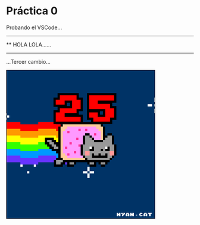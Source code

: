 # Práctica 0

Probando el VSCode...

*********************
** HOLA LOLA......
*********************

...Tercer cambio...

![](Ejercicio2-img1.gif)